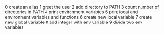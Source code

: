 0 create an alias
1 greet the user
2 add directory to PATH
3 count number of directories in PATH
4 print environment variables
5 print local and environment variables and functions
6 create new local variable
7 create new global variable
8 add integer with env variable
9 divide two env variables